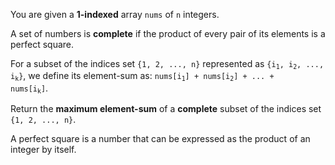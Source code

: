 You are given a **1-indexed** array `nums` of `n` integers.

A set of numbers is **complete** if the product of every pair of its elements is a perfect square.

For a subset of the indices set `{1, 2, ..., n}` represented as <code>{i<sub>1</sub>, i<sub>2</sub>, ..., i<sub>k</sub>}</code>, we define its element-sum as: <code>nums[i<sub>1</sub>] + nums[i<sub>2</sub>] + ... + nums[i<sub>k</sub>]</code>.

Return the **maximum element-sum** of a **complete** subset of the indices set `{1, 2, ..., n}`.

A perfect square is a number that can be expressed as the product of an integer by itself.